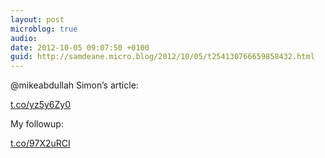 ```yaml
---
layout: post
microblog: true
audio: 
date: 2012-10-05 09:07:50 +0100
guid: http://samdeane.micro.blog/2012/10/05/t254130766659858432.html
---
```

@mikeabdullah Simon’s article:

[t.co/yz5y6Zy0](http://t.co/yz5y6Zy0)

My followup:

[t.co/97X2uRCI](http://t.co/97X2uRCI)
